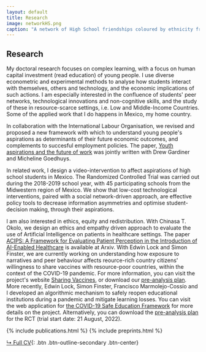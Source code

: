 ```yaml
---
layout: default
title: Research
image: networkHS.png
caption: "A network of High School friendships coloured by ethnicity from the book 'Social and Economic Networks' by Matthew Jackson."
---
```


## Research
My doctoral research  focuses on complex learning, with a focus on human capital investment (read education) of young people. I use diverse econometric and experimental methods to analyse how students interact with themselves, others and technology, and the economic implications of such actions. I am especially interested in the confluence of students' peer networks, technological innovations and non-cognitive skills, and the study of these in resource-scarce settings, i.e. Low and Middle-Income Countries. Some of the applied work that I do happens in Mexico, my home country.

In collaboration with the International Labour Organisation, we revised and proposed
a new framework with which to understand young people's aspirations as 
determinants of their future economic outcomes, and complements to succesful employment policies.
The paper, [Youth aspirations and the future of work](https://www.ilo.org/employment/Whatwedo/Publications/WCMS_790120/lang--en/index.htm)
was jointly written with Drew Gardiner and Micheline Goedhuys. 

In related work, I design a video-intervention to affect aspirations of high school 
students in Mexico. The Randomized Controlled Trial was carried out during the 2018-2019
school year, with 45 participating schools from the Midwestern region of Mexico. We show that
low-cost technological interventions, paired with a social network-driven approach, are 
effective policy tools to decrease information asymmetries and optimise 
student-decision making, through their aspirations. 

I am also interested in ethics, equity and redistribution. With Chinasa T. Okolo, we design
an ethics and empathy driven approach to evaluate the use of Artificial Intelligence on patients
in healthcare settings. The paper [ACIPS: A Framework for Evaluating Patient Perception in the Introduction of AI-Enabled Healthcare](https://arxiv.org/abs/2111.04456)
is available at Arxiv. With Edwin Lock and Simon Finster, we are currently working on understanding
how exposure to narratives and peer behaviour affects reource-rich country citizens' willingness to
share vaccines with resource-poor countries, within the context of the COVID-19 pandemic. For more information, you can visit the project's website
[Sharing Vaccines](https://www.sharing-vaccines.org/), or download our [pre-analysis plan](https://doi.org/10.1257/rct.8422-1.0). More recently, Edwin Lock, Simon Finster, Francisco Marmolejo-Cossío and I developed an algorithmic mechanism to safely reopen educational institutions during a pandemic and mitigate learning losses. You can visit the web application for [the COVID-19 Safe Education Framework](https://www.c-sef.com/) for more details on the project. Alternatively, you can download the [pre-analysis plan](https://doi.org/10.1257/rct.9466) for the RCT (trial start date: 21 August, 2022).


{% include publications.html %}
{% include preprints.html %}

[↳ Full CV](assets/files/cvmichelle.pdf){: .btn .btn-outline-secondary .btn-center}

